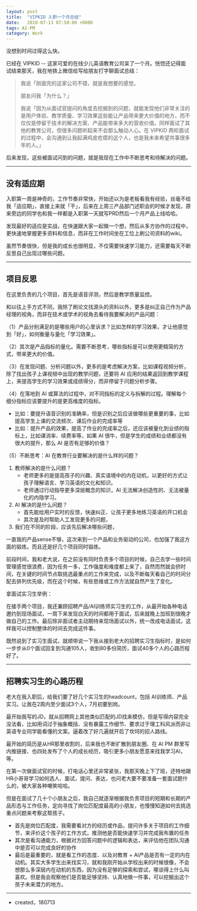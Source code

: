 ```yaml
---
layout: post
title:  "VIPKID 入职一个月总结"
date:   2018-07-13 07:50:00 +0800
tags: AI-PM
category: Work
---
```



没想到时间过得这么快。

已经在 VIPKID -- 这家可爱的在线少儿英语教育公司呆了一个月。恍惚还记得面试结束那天，我在地铁上微信给写给朋友打字聊面试总结：

> 我说「刚面完的这家公司不错，就是我想要的感觉。
> 
> 朋友问我「为什么？」
> 
> 我说「因为从面试官提问的角度去挖掘到的问题，就能发现他们非常关注的是用户体验、教学质量、学习效果这些能让产品带来更大价值的地方，而不仅仅是停留于技术的解决方案、产品能带来多大的营收价值。同样面试了其他的教育公司，但很多问题听起来不会那么触动人心。在 VIPKID 两轮面试的过程中，会沟通到让我起满鸡皮疙瘩的这个人，也是我未来希望共事很多年的人。」

后来发现，这些被面试问到的问题，就是我现在工作中不断思考和待解决的问题。

---

## 没有适应期

入职第一周是神奇的，工作节奏非常快，开始还以为是老板看我有经验，丝毫不给我「适应期」，直接上来就「干」，后来在上周三产品部门述职会的时候才发现，原来旁边的同学也和我一样都是入职第一天就写PRD然后一个月产品上线哈哈。

发现最好的适应是实战，在快速跟大家一起做一个想，然后从多方协作的过程中，更快速地掌握更多资料和信息，而非在工作时间坐在工位上刷公司资料的wiki。

虽然节奏很快，但是我的成长也很明显，不仅需要快速学习能力，还需要每天不断反思自己出现过哪些问题。

---

## 项目反思

在这里负责的几个项目，首先是语音评测，然后是教学质量监控。

和以往上手方式不同，我除了刷论文找源头的资料以外，更多是纠正自己作为产品经理的视角，而非在技术或学术的视角去看待我要解决的产品问题：

（1）产品分别满足的是哪些用户的心里诉求？比如怎样的学习效果，才让他感觉到「好」，如何衡量与量化「学习效果」。

（2）其次是产品指标的量化。需要不断思考，哪些指标是可以使用更精简的方式，带来更大的价值。


（3）在发现问题、分析问题以外，更多的是考虑解决方案，比如课程视频分析，除了找出孩子上课视频中出现的教学问题，还要将 AI 应用的结果返回到教学课程上，来提高学生的学习效果或成绩得分，而非停留于问题分析步骤。

（4）在落地到 AI 或算法的过程中，对不同指标的定义与拆解的过程。理解每个细分指标应该要提升的是更高维度的指标。

- 比如：要提升语音识别的准确率，但是识别之后应该做哪些更重要的事，比如提高学生上课的交流频次、课后作业的完成率等
- 比如：提升产品的效果，提高了作业的完成率之后，还应该被量化到业绩的指标上，比如课消率、续费率等，如果 AI 很牛，但是学生的成绩和业绩都没有很大的提升，那么 AI 是否有足够的价值？


（5）不断思考：AI 在教育行业要解决的是什么样的问题？

1. 教师解决的是什么问题？
    - 老师更多的是提高孩子的兴趣、真实语境中的内在动机，以更好的方式让孩子理解语言、学习英语的文化和知识。
    - 老师通过行动指导更多深层概念的知识，AI 无法解决创造性的、无法被量化的内隐学习。
2. AI 解决的是什么问题？
    - 首先能给用户实时的反馈，快速纠正、让孩子更多地练习英语的开口机会
    - 其次是及时帮助人工发现更多的问题，
3. 我们在不同的阶段，应该先后解决哪些问题，


一直我的产品sense不够，这次来到一个产品和业务驱动的公司，也加强了我这方面的锻炼。而且还是好几个项目同时锻炼。


前段时间，我和老大说，在之前没有同时负责多个项目的时候，自己去学一些时间管理感觉很浪费，因为任务一多，工作强度和难度都上来了，自然而然就会挤时间，在关键的时间节点取挑选最重点的工作来完成，以及不断每天看自己的时间分配去排列优先级，而在这个时候，有些思维或工作方法就自然产生了变化。

拿面试实习生举例：

在接手两个项目，我还兼顾招聘产品/AI训练师实习生的工作，从最开始各种电话邀约到现场面试，一周下来发现白天的时间都用于面试，后来就晚上加班到很晚才做自己的工作。最后除非面试者主动期待来现场面试以外，统一改成电话面试，这样我可以控制整体的时间去完成这件事。

既然说到了实习生面试，就顺带说一下我从接到老大的招聘实习生指标时，是如何一步步从0个面试回复到沟通105人，收到80多份简历，面试40多个人的心路历程好了。

---

## 招聘实习生的心路历程


老大在我入职后，给我们要了好几个实习生的headcount，包括 AI训练师、产品实习。让我在2周内至少面试3个人，7月初要到岗。

最开始我写的JD，就从招聘网上其他类似匹配的JD找来模仿，但是写得内容完全没法看，比如用词过于抽象概括、没有暴露工作细节、要求过于理工科风派而非让英语专业同学能看懂的文案。逼着改了好几遍就开启了坎坷的招人路线。

最开始的简历是从HR那里收割的，后来我也不断扩散到朋友圈、在 AI PM 群里写内推链接、也四处发布了个人的成长经历，吸引更多小朋友愿意来找我学习AI，等。

在第一次做面试官的时候，打电话心里还非常紧张，我那天晚上下了班，还特地跟HR小哥哥学习如何选人、面试，提问、表达，也问老大要不要准备一套面试题什么的，被大家各种嘲笑哈哈。

但是在面试了几十个小朋友之后，我自己就逐渐根据我负责项目的短期和长期的产品形态与工作任务，定向寻找了岗位匹配度最高的小朋友，也慢慢知道如何去挑选重点问题来考察这帮孩子。

- 首先是岗位匹配度，我需要看对方的经历或作品，提问许多关于项目的工作细节，来评价这个孩子的工作方式，推测他是否能快速学习并完成我布置的任务
- 其次是看沟通能力，根据对方回答问题中的逻辑和表达，来评估他在团队沟通中是否可以完成良好的协作
- 最后是最重要的，就是看工作的态度、以及对教育 + AI产品是否有一定的内在动机。其实大多学生出来找实习，就和我刚开始从学校出来的时候很像，不会想那么多深层内在动机的东西，因为没有足够的探索和尝试，哪谈得上什么叫喜欢。但是我会观察他们是否能足够坚持、认真地做一件事，可以挖掘出这个孩子未来潜力的地方。


---

- created，180713









